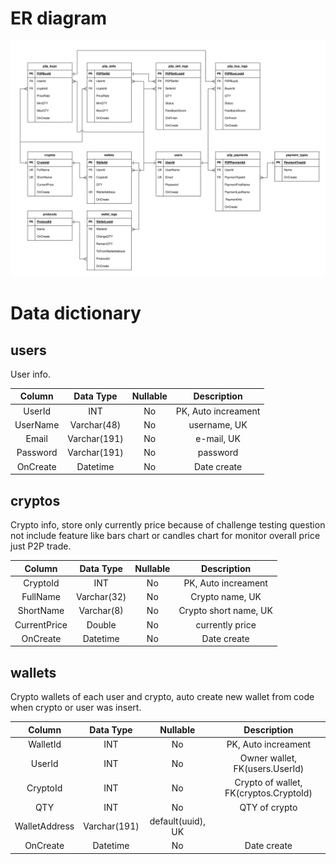 # ER diagram
![er_diagram](https://github.com/MeRrai333/express_be_p2p_crypto_simulation_api/blob/main/Diagram/ER_diagram.svg?raw=true)

# Data dictionary
## users
User info.
  
| Column | Data Type | Nullable | Description |
| :---:  | :---:     | :---:	| :---:	      |
| UserId | INT   | No	| PK, Auto increament |
| UserName | Varchar(48)   | No	| username, UK |
| Email | Varchar(191) | No | e-mail, UK |
| Password | Varchar(191) | No | password |
| OnCreate | Datetime | No | Date create |

## cryptos
Crypto info, store only currently price because of challenge testing question not include feature like bars chart or candles chart for monitor overall price just P2P trade.

| Column | Data Type | Nullable | Description |
| :---: | :---: | :---:	| :---:	|
| CryptoId | INT | No | PK, Auto increament |
| FullName | Varchar(32) | No | Crypto name, UK |
| ShortName | Varchar(8) | No | Crypto short name, UK |
| CurrentPrice | Double | No | currently price |
| OnCreate | Datetime | No | Date create |

## wallets
Crypto wallets of each user and crypto, auto create new wallet from code when crypto or user was insert.

| Column | Data Type | Nullable | Description |
| :---: | :---: | :---:	| :---:	|
| WalletId | INT | No | PK, Auto increament |
| UserId | INT | No | Owner wallet, FK(users.UserId) |
| CryptoId | INT | No | Crypto of wallet, FK(cryptos.CryptoId) |
| QTY | INT | No | QTY of crypto |
| WalletAddress | Varchar(191) | default(uuid), UK |
| OnCreate | Datetime | No | Date create |

